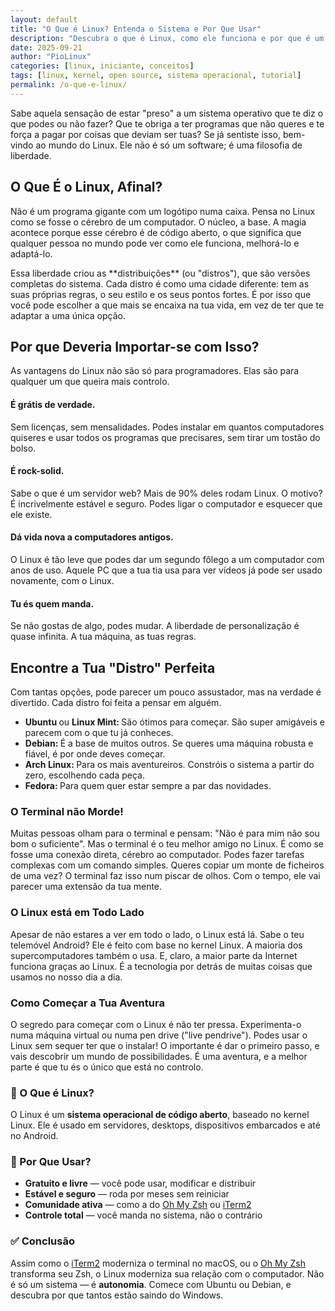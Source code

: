 ```yaml
---
layout: default
title: "O Que é Linux? Entenda o Sistema e Por Que Usar"
description: "Descubra o que é Linux, como ele funciona e por que é um dos sistemas operacionais mais populares. Ideal para iniciantes que querem sair do Windows."
date: 2025-09-21
author: "PioLinux"
categories: [linux, iniciante, conceitos]
tags: [linux, kernel, open source, sistema operacional, tutorial]
permalink: /o-que-e-linux/
---
```


<section class="post-content">
   <p>
    Sabe aquela sensação de estar "preso" a um sistema operativo que te diz o que podes ou não fazer? Que te obriga a ter programas que não queres e te força a pagar por coisas que deviam ser tuas? Se já sentiste isso, bem-vindo ao mundo do Linux. Ele não é só um software; é uma filosofia de liberdade.
   </p>
   <h2>
    O Que É o Linux, Afinal?
   </h2>
   <p>
    Não é um programa gigante com um logótipo numa caixa. Pensa no Linux como se fosse o cérebro de um computador. O núcleo, a base. A magia acontece porque esse cérebro é de código aberto, o que significa que qualquer pessoa no mundo pode ver como ele funciona, melhorá-lo e adaptá-lo.
   </p>
   <p>
    Essa liberdade criou as **distribuições** (ou "distros"), que são versões completas do sistema. Cada distro é como uma cidade diferente: tem as suas próprias regras, o seu estilo e os seus pontos fortes. É por isso que você pode escolher a que mais se encaixa na tua vida, em vez de ter que te adaptar a uma única opção.
   </p>
   <h2>
    Por que Deveria Importar-se com Isso?
   </h2>
   <p>
    As vantagens do Linux não são só para programadores. Elas são para qualquer um que queira mais controlo.
   </p>
   <h4>
    É grátis de verdade.
   </h4>
   <p>
    Sem licenças, sem mensalidades. Podes instalar em quantos computadores quiseres e usar todos os programas que precisares, sem tirar um tostão do bolso.
   </p>
   <h4>
    É rock-solid.
   </h4>
   <p>
    Sabe o que é um servidor web? Mais de 90% deles rodam Linux. O motivo? É incrivelmente estável e seguro. Podes ligar o computador e esquecer que ele existe.
   </p>
   <h4>
    Dá vida nova a computadores antigos.
   </h4>
   <p>
    O Linux é tão leve que podes dar um segundo fôlego a um computador com anos de uso. Aquele PC que a tua tia usa para ver vídeos já pode ser usado novamente, com o Linux.
   </p>
   <h4>
    Tu és quem manda.
   </h4>
   <p>
    Se não gostas de algo, podes mudar. A liberdade de personalização é quase infinita. A tua máquina, as tuas regras.
   </p>
   <h2>
    Encontre a Tua "Distro" Perfeita
   </h2>
   <p>
    Com tantas opções, pode parecer um pouco assustador, mas na verdade é divertido. Cada distro foi feita a pensar em alguém.
   </p>
   <ul>
    <li>
     <strong>
      Ubuntu
     </strong>
     ou
     <strong>
      Linux Mint:
     </strong>
     São ótimos para começar. São super amigáveis e parecem com o que tu já conheces.
    </li>
    <li>
     <strong>
      Debian:
     </strong>
     É a base de muitos outros. Se queres uma máquina robusta e fiável, é por onde deves começar.
    </li>
    <li>
     <strong>
      Arch Linux:
     </strong>
     Para os mais aventureiros. Constróis o sistema a partir do zero, escolhendo cada peça.
    </li>
    <li>
     <strong>
      Fedora:
     </strong>
     Para quem quer estar sempre a par das novidades.
    </li>
   </ul>
   <h3>
    O Terminal não Morde!
   </h3>
   <p>
    Muitas pessoas olham para o terminal e pensam: "Não é para mim 
    não sou bom o suficiente". Mas o terminal é o teu melhor amigo no 
    Linux. É como se fosse uma conexão direta, cérebro ao computador. Podes fazer tarefas complexas com um comando simples. Queres copiar um monte de ficheiros de uma vez? O terminal faz isso num piscar de olhos. Com o tempo, ele vai parecer uma extensão da tua mente.
   </p>
   <h3>
    O Linux está em Todo Lado
   </h3>
   <p>
    Apesar de não estares a ver em todo o lado, o Linux está lá. Sabe o teu telemóvel Android? Ele é feito com base no kernel Linux. A maioria dos supercomputadores também o usa. E, claro, a maior parte da Internet funciona graças ao Linux. É a tecnologia por detrás de muitas coisas que usamos no nosso dia a dia.
   </p>
   <h3>
    Como Começar a Tua Aventura
   </h3>
   <p>
    O segredo para começar com o Linux é não ter pressa. Experimenta-o numa máquina virtual ou numa pen drive ("live pendrive"). Podes usar o Linux sem sequer ter que o instalar! O importante é dar o primeiro passo, e vais descobrir um mundo de possibilidades. É uma aventura, e a melhor parte é que tu és o único que está no controlo.
   </p>
  
  
 
<h3>🐧 O Que é Linux?</h3>
<p>O Linux é um <strong>sistema operacional de código aberto</strong>, baseado no kernel Linux. Ele é usado em servidores, desktops, dispositivos embarcados e até no Android.</p>

<h3>🔧 Por Que Usar?</h3>
<ul>
  <li><strong>Gratuito e livre</strong> — você pode usar, modificar e distribuir</li>
  <li><strong>Estável e seguro</strong> — roda por meses sem reiniciar</li>
  <li><strong>Comunidade ativa</strong> — como a do <a href="https://ohmyz.sh">Oh My Zsh</a> ou <a href="https://iterm2.com">iTerm2</a></li>
  <li><strong>Controle total</strong> — você manda no sistema, não o contrário</li>
</ul>


<h3>✅ Conclusão</h3>
<p>Assim como o <a href="https://iterm2.com">iTerm2</a> moderniza o terminal no macOS, ou o <a href="https://ohmyz.sh">Oh My Zsh</a> transforma seu Zsh, o Linux moderniza sua relação com o computador. Não é só um sistema — é <strong>autonomia</strong>. Comece com Ubuntu ou Debian, e descubra por que tantos estão saindo do Windows.</p>
</section>
